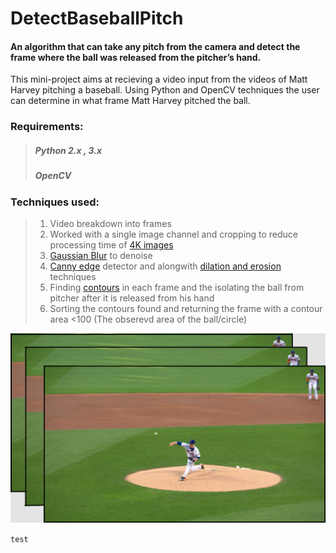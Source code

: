 # DetectBaseballPitch
#### An algorithm that can take any pitch from the camera and detect the frame where the ball was released from the pitcher’s hand.

This mini-project aims at recieving a video input from the videos of Matt Harvey pitching a baseball. Using Python and OpenCV techniques the user can determine in what frame Matt Harvey pitched the ball.


### Requirements:
>##### Python 2.x , 3.x
>##### OpenCV 

### Techniques used:
>1. Video breakdown into frames
>2. Worked with a single image channel and cropping to reduce processing time of [4K images](https://en.wikipedia.org/wiki/4K_resolution)
>3. [Gaussian Blur](https://docs.opencv.org/3.1.0/d4/d13/tutorial_py_filtering.html) to denoise
>4. [Canny edge](https://docs.opencv.org/3.1.0/da/d22/tutorial_py_canny.html) detector and alongwith [dilation and erosion](https://docs.opencv.org/3.0-beta/doc/py_tutorials/py_imgproc/py_morphological_ops/py_morphological_ops.html) techniques
>5. Finding [contours](https://docs.opencv.org/3.4.2/d4/d73/tutorial_py_contours_begin.html) in each frame and the isolating the ball from pitcher after it is released from his hand
>6. Sorting the contours found and returning the frame with a contour area <100 (The obserevd area of the ball/circle)

![alt text](https://github.com/pratikkulkarni228/DetectBaseballPitch/blob/master/img/frame1.png)

```test```
